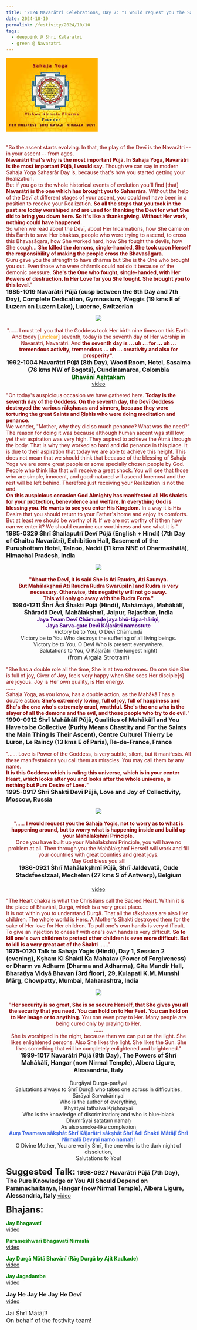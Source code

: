 ```yaml
---
title: '2024 Navarātri Celebrations, Day 7: "I would request you the Sahaja Yogis, not to worry as to what is happening around, but to worry what is happening inside and build up your Mahālakṣhmī Principle." '
date: 2024-10-10
permalink: /festivity/2024/10/10
tags:
  - deeppink @ Shri Kalaratri
  - green @ Navaratri
---
```


<div style="text-align: left"><img src="/images/image1.png" width="250" /></div><br>

<p>
<font color="DarkRed">"So the ascent starts evolving. In that, the play of the Devī is the Navarātri -- in your ascent -- from ages.<br>
<b>Navarātri that's why is the most important Pūjā. In Sahaja Yoga, Navarātri is the most important Pūjā, I would say.</b> Though we can say in modern Sahaja Yoga Sahasrār Day is, because that's how you started getting your Realization.<br>
But if you go to the whole historical events of evolution you'll find [that] <b>Navarātri is the one which has brought you to Sahasrāra</b>. Without the help of the Devī at different stages of your ascent, you could not have been in a position to receive your Realization. <b>So all the steps that you took in the past are today worshiped and are used for thanking the Devī for what She did to bring you down here. So it's like a thanksgiving. Without Her work, nothing could have happened.</b><br>
So when we read about the Devī, about Her Incarnations, how She came on this Earth to save Her bhaktas, people who were trying to ascend, to cross this Bhavasāgara, how She worked hard, how She fought the devils, how She cough... <b>She killed the demons, single-handed, She took upon Herself the responsibility of making the people cross the Bhavasāgara.</b><br>
Guru gave you the strength to have dharma but She is the One who brought you out. Even those who were dhārmik could not do it because of the demonic pressure. <b>She's the One who fought, single-handed, with Her Powers of destruction. In Her Love for you She fought. She brought you to this level.</b>"</font><br>
<font size="+0"><b>1985-1019 Navarātri Pūjā (cusp between the 6th Day and 7th Day), Complete Dedication, Gymnasium, Weggis (19 kms E of Luzern on Luzern Lake), Lucerne, Switzerlan</b></font>
</p>

<div style="text-align: center"><img src="https://pub-1e517d8c73a64c9c82977d676b1fff72.r2.dev/FT0070.png" /></div>

<p style="text-align:center;">
<font color="DarkRed">"...... I must tell you that the Goddess took Her birth nine times on this Earth. And today [<font color="orange">unclear</font>] seventh, today is the seventh day of Her worship in Navarātri, Navarātri. And <b>the seventh day is ... uh ... for ... uh ... tremendous activity, tremendous ... uh ... creativity and also for prosperity".</b></font><br>
<font size="+0"><b>1992-1004 Navarātri Pūjā (8th Day), Wood Room, Hotel, Sasaima (78 kms NW of Bogotá), Cundinamarca, Colombia</b></font><br>
<font color="DarkGreen"><font size="+0"><b>Bhavānī Aṣhṭakam</b></font></font><br>
<a href="https://youtu.be/JQ3ibqZWgDI">video</a>
</p>

<p>
<font color="DarkRed">"On today's auspicious occasion we have gathered here. <b>Today is the seventh day of the Goddess. On the seventh day, the Devī Goddess destroyed the various rākṣhasas and sinners, because they were torturing the great Saints and Ṛiṣhis who were doing meditation and penance.</b><br>
We wonder, "Mother, why they did so much penance? What was the need?" The reason for doing it was because although human ascent was still low, yet their aspiration was very high. They aspired to achieve the Ātmā through the body. That is why they worked so hard and did penance in this place. It is due to their aspiration that today we are able to achieve this height. This does not mean that we should think that because of the blessing of Sahaja Yoga we are some great people or some specially chosen people by God. People who think like that will receive a great shock. You will see that those who are simple, innocent, and good-natured will ascend foremost and the rest will be left behind. Therefore just receiving your Realization is not the end.<br>
<b>On this auspicious occasion God Almighty has manifested all His śhaktis for your protection, benevolence and welfare. In everything God is blessing you. He wants to see you enter His Kingdom.</b> In a way it is His Desire that you should return to your Father's home and enjoy its comforts. But at least we should be worthy of it. If we are not worthy of it then how can we enter it? We should examine our worthiness and see what it is."</font><br>
<font size="+0"><b>1985-0329 Śhrī Śhailaputrī Devī Pūjā (English + Hindi) (7th Day of Chaitra Navarātri), Exhibition Hall, Basement of the Puruṣhottam Hotel, Talnoo, Naddi (11 kms NNE of Dharmaśhālā), Himachal Pradesh, India</b></font>
</p>

<div style="text-align: center"><img src="https://pub-1e517d8c73a64c9c82977d676b1fff72.r2.dev/FT0071.png" /></div>

<p style="text-align:center;">
<font color="DarkRed"><b>"About the Devī, it is said She is Ati Raudra, Ati Saumya.<br>
But Mahālakṣhmī Ati Raudra Rudra Swarūpi[n] and Rudra is very necessary. Otherwise, this negativity will not go away.<br>
This will only go away with the Rudra Form."</b></font><br>
<font size="+0"><b>1994-1211 Śhrī Ādi Śhakti Pūjā (Hindi), Mahāmāyā, Mahākālī, Śhāradā Devī, Mahālakṣhmī, Jaipur, Rajasthan, India</b></font><br>
<font color="Indigo"><b>Jaya Twam Devī Chāmuṇḍe jaya bhū-tāpa-hāriṇi,<br>
Jaya Sarva-gate Devī Kāḷarātri namostute</b></font><br>  
Victory be to You, O Devī Chāmuṇḍā<br>
Victory be to You Who destroys the suffering of all living beings.<br>
Victory be to You, O Devī Who is present everywhere.<br>
Salutations to You, O Kāḷarātri (the longest night)<br>
<font size="+0">(from Argala Strotram)</font><br>
</p>

<p>
<font color="DarkRed">"She has a double role all the time, She is at two extremes. On one side She is full of joy, Giver of Joy, feels very happy when She sees Her disciple[s] are joyous. Joy is Her own quality, is Her energy.<br>
......<br>
Sahaja Yoga, as you know, has a double action, as the Mahākālī has a double action: <b>She's extremely loving, full of joy, full of happiness and She's the one who's extremely cruel, wrathful. She's the one who is the slayer of all the demons and the evil, and those people who try to do evil.</b>"</font><br>
<font size="+0"><b>1990-0912 Śhrī Mahākālī Pūjā, Qualities of Mahākālī and You Have to be Collective (Purity Means Chastity and For the Saints the Main Thing Is Their Ascent), Centre Culturel Thierry Le Luron, Le Raincy (13 kms E of Paris), Île-de-France, France</b></font>
</p>

<p>
<font color="DarkRed">"...... Love is Power of the Goddess, is very subtle, silent, but it manifests. All these manifestations you call them as miracles. You may call them by any name.<br> 
<b>It is this Goddess which is ruling this universe, which is in your center Heart, which looks after you and looks after the whole universe, is nothing but Pure Desire of Love.</b>"</font><br>
<font size="+0"><b>1995-0917 Śhrī Śhakti Devī Pūjā, Love and Joy of Collectivity, Moscow, Russia</b></font>
</p>

<div style="text-align: center"><img src="https://pub-1e517d8c73a64c9c82977d676b1fff72.r2.dev/FT0072.png" /></div>

<p style="text-align:center;">
<font color="DarkRed">"...... <b>I would request you the Sahaja Yogis, not to worry as to what is happening around, but to worry what is happening inside and build up your Mahālakṣhmī Principle.</b><br> Once you have built up your Mahālakṣhmī Principle, you will have no problem at all. Then through you the Mahālakṣhmī Herself will work and fill your countries with great bounties and great joys.<br>
May God bless you all!</font><br>
<font size="+0"><b>1986-0921 Śhrī Mahālakṣhmī Pūjā, Śhrī Jaldevatā, Oude Stadsfeestzaal, Mechelen (27 kms S of Antwerp), Belgium</b></font><br>
<font color="DarkGreen"><font size="+0"><b></b></font></font><br>
<a href="https://seven-teams.github.io/Videos_Links.html">video</a>
</p>

<p>
<font color="DarkRed">"The Heart chakra is what the Christians call the Sacred Heart. Within it is the place of Bhavānī, Durgā, which is a very great place.<br>
It is not within you to understand Durgā. That all the rākṣhasas are also Her children. The whole world is Hers. A Mother's Śhakti destroyed them for the sake of Her love for Her children. To pull one's own hands is very difficult. To give an injection to oneself with one's own hands is very difficult. <b>So to kill one's own children to protect other children is even more difficult. But to kill is a very great act of the Śhakti</b> ......"</font><br>
<font size="+0"><b>1975-0120 Talk to Sahaja Yogis (Hindi), Day 1, Session 2 (evening), Kṣham Ki Śhakti Ka Mahatav (Power of Forgiveness) or Dharm va Adharm (Dharma and Adharma), Gita Mandir Hall, Bharatiya Vidyā Bhavan (3rd floor), 29, Kulapati K.M. Munshi Mārg, Chowpatty, Mumbai, Maharashtra, India</b></font>
</p>

<div style="text-align: center"><img src="https://pub-1e517d8c73a64c9c82977d676b1fff72.r2.dev/FT0073.png" /></div>

<p style="text-align:center;">
<font color="DarkRed">"<b>Her security is so great, She is so secure Herself, that She gives you all the security that you need. You can hold on to Her Feet. You can hold on to Her image or to anything.</b> You can even pray to Her. Many people are being cured only by praying to Her.<br>
......<br>
She is worshiped in the night, because then we can put on the light. She likes enlightened persons. Also She likes the light. She likes the Sun. She likes something that will be completely enlightened and brightened."</font><br>
<font size="+0"><b>1999-1017 Navarātri Pūjā (8th Day), The Powers of Śhrī Mahākālī, Hangar (now Nirmal Temple), Albera Ligure, Alessandria, Italy</b></font><br>
<br>
Durgāyai Durga-parāyai<br>
Salutations always to Śhrī Durgā who takes one across in difficulties,<br>
Sārāyai Sarvakārinyai<br>
Who is the author of everything,<br>
Khyātyai tathaiva Kṛiṣhṇāyai<br>
Who is the knowledge of discrimination; and who is blue-black<br>
Dhumrāyai satatam namaḥ<br>
As also smoke-like complexion<br>
<font color="RoyalBlue"><b>Auṃ Twameva sākṣhāt Śhrī Kāḷarātri sākṣhāt Śhrī Ādi Śhakti Mātājī Śhrī Nirmalā Devyai namo namaḥ!</b></font><br>
O Divine Mother, You are verily Śhrī, the one who is the dark night of dissolution,<br>
Salutations to You!
</p>

<font size="+2"><b>Suggested Talk:</b></font> 
<font size="+0"><b>1998-0927 Navarātri Pūjā (7th Day), The Pure Knowledge or You All Should Depend on Paramachaitanya, Hangar (now Nirmal Temple), Albera Ligure, Alessandria, Italy</b></font>
<a href="https://vimeo.com/video/25645269"> video</a><br>

<font size="+2"><b>Bhajans:</b></font>

<p>
<font color="green"><b>Jay Bhagavatī</b></font><br>
<a href="https://seven-teams.github.io/Videos_Links.html">video</a>
</p>

<p>
<font color="green"><b>Parameśhwarī Bhagavatī Nirmalā</b></font><br>
<a href="https://seven-teams.github.io/Videos_Links.html">video</a> 
</p>
 
<p>
<font color="green"><b>Jay Durgā Mātā Bhavānī (Rāg Durgā by Ajit Kadkade)</b></font><br>
<a href="https://youtu.be/HgN42YkSHkY">video</a> 
</p>

<p>
<font color="green"><b>Jay Jagadambe</b></font><br>
<a href="https://seven-teams.github.io/Videos_Links.html">video</a> 
</p>

<p>
<font size="+0"><b>Jay He Jay He Jay He Devī</b></font><br>
<a href="https://seven-teams.github.io/Videos_Links.html">video</a> 
</p>

<p>
<font size="+0">Jai Śhrī Mātājī!<br>
On behalf of the festivity team!</font>
</p>